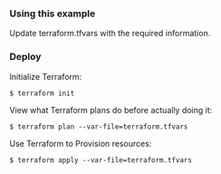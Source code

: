 ### Using this example
Update terraform.tfvars with the required information.

### Deploy  
Initialize Terraform:
```
$ terraform init
```
View what Terraform plans do before actually doing it:
```
$ terraform plan --var-file=terraform.tfvars
```
Use Terraform to Provision resources:
```
$ terraform apply --var-file=terraform.tfvars
```
